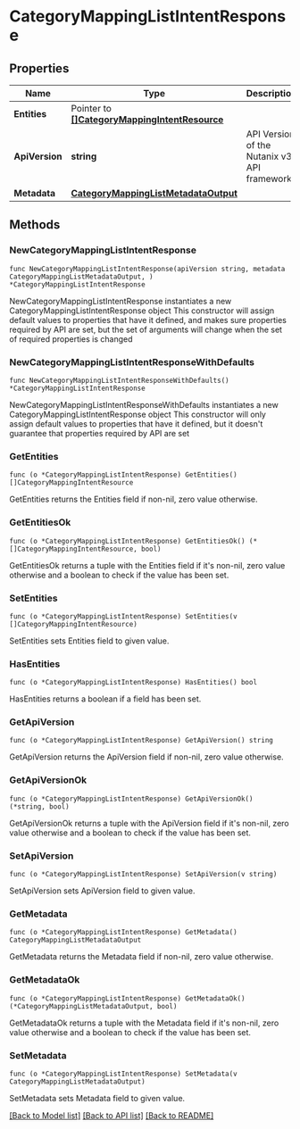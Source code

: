 # CategoryMappingListIntentResponse

## Properties

Name | Type | Description | Notes
------------ | ------------- | ------------- | -------------
**Entities** | Pointer to [**[]CategoryMappingIntentResource**](CategoryMappingIntentResource.md) |  | [optional] 
**ApiVersion** | **string** | API Version of the Nutanix v3 API framework. | [readonly] [default to "3.1.0"]
**Metadata** | [**CategoryMappingListMetadataOutput**](CategoryMappingListMetadataOutput.md) |  | 

## Methods

### NewCategoryMappingListIntentResponse

`func NewCategoryMappingListIntentResponse(apiVersion string, metadata CategoryMappingListMetadataOutput, ) *CategoryMappingListIntentResponse`

NewCategoryMappingListIntentResponse instantiates a new CategoryMappingListIntentResponse object
This constructor will assign default values to properties that have it defined,
and makes sure properties required by API are set, but the set of arguments
will change when the set of required properties is changed

### NewCategoryMappingListIntentResponseWithDefaults

`func NewCategoryMappingListIntentResponseWithDefaults() *CategoryMappingListIntentResponse`

NewCategoryMappingListIntentResponseWithDefaults instantiates a new CategoryMappingListIntentResponse object
This constructor will only assign default values to properties that have it defined,
but it doesn't guarantee that properties required by API are set

### GetEntities

`func (o *CategoryMappingListIntentResponse) GetEntities() []CategoryMappingIntentResource`

GetEntities returns the Entities field if non-nil, zero value otherwise.

### GetEntitiesOk

`func (o *CategoryMappingListIntentResponse) GetEntitiesOk() (*[]CategoryMappingIntentResource, bool)`

GetEntitiesOk returns a tuple with the Entities field if it's non-nil, zero value otherwise
and a boolean to check if the value has been set.

### SetEntities

`func (o *CategoryMappingListIntentResponse) SetEntities(v []CategoryMappingIntentResource)`

SetEntities sets Entities field to given value.

### HasEntities

`func (o *CategoryMappingListIntentResponse) HasEntities() bool`

HasEntities returns a boolean if a field has been set.

### GetApiVersion

`func (o *CategoryMappingListIntentResponse) GetApiVersion() string`

GetApiVersion returns the ApiVersion field if non-nil, zero value otherwise.

### GetApiVersionOk

`func (o *CategoryMappingListIntentResponse) GetApiVersionOk() (*string, bool)`

GetApiVersionOk returns a tuple with the ApiVersion field if it's non-nil, zero value otherwise
and a boolean to check if the value has been set.

### SetApiVersion

`func (o *CategoryMappingListIntentResponse) SetApiVersion(v string)`

SetApiVersion sets ApiVersion field to given value.


### GetMetadata

`func (o *CategoryMappingListIntentResponse) GetMetadata() CategoryMappingListMetadataOutput`

GetMetadata returns the Metadata field if non-nil, zero value otherwise.

### GetMetadataOk

`func (o *CategoryMappingListIntentResponse) GetMetadataOk() (*CategoryMappingListMetadataOutput, bool)`

GetMetadataOk returns a tuple with the Metadata field if it's non-nil, zero value otherwise
and a boolean to check if the value has been set.

### SetMetadata

`func (o *CategoryMappingListIntentResponse) SetMetadata(v CategoryMappingListMetadataOutput)`

SetMetadata sets Metadata field to given value.



[[Back to Model list]](../README.md#documentation-for-models) [[Back to API list]](../README.md#documentation-for-api-endpoints) [[Back to README]](../README.md)


